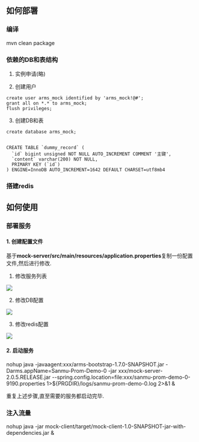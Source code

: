 ## 如何部署


### 编译

mvn clean package

### 依赖的DB和表结构

1. 实例申请(略)

2. 创建用户

```
create user arms_mock identified by 'arms_mock!@#';
grant all on *.* to arms_mock;
flush privileges;
```

3. 创建DB和表

```
create database arms_mock;


CREATE TABLE `dummy_record` (
  `id` bigint unsigned NOT NULL AUTO_INCREMENT COMMENT '主键',
  `content` varchar(200) NOT NULL,
  PRIMARY KEY (`id`)
) ENGINE=InnoDB AUTO_INCREMENT=1642 DEFAULT CHARSET=utf8mb4

```




### 搭建redis


## 如何使用

### 部署服务


#### 1. 创建配置文件

基于**mock-server/src/main/resources/application.properties**复制一份配置文件,然后进行修改.


1. 修改服务列表

![](resources/2021-06-29-11-41-20.png)

2. 修改DB配置

![](resources/2021-06-29-11-40-07.png)

3. 修改redis配置

![](resources/2021-06-29-11-40-50.png)


#### 2. 启动服务

nohup java -javaagent:xxx/arms-bootstrap-1.7.0-SNAPSHOT.jar -Darms.appName=Sanmu-Prom-Demo-0  -jar xxx/mock-server-2.0.5.RELEASE.jar --spring.config.location=file:xxx/sanmu-prom-demo-0-9190.properties 1>${PRGDIR}/logs/sanmu-prom-demo-0.log 2>&1 &


重复上述步骤,直至需要的服务都启动完毕.

### 注入流量

nohup java -jar  mock-client/target/mock-client-1.0-SNAPSHOT-jar-with-dependencies.jar & 



